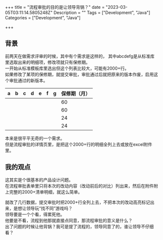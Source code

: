 +++
title = "流程审批的目的是让领导背锅？"
date = "2023-03-05T03:11:14.5805248Z"
Description = ""
Tags = ["Development", "Java"]
Categories = ["Development", "Java"]

+++
## 背景
前两天在做需求评审的时候，其中有个需求是这样的，
其中abcdefg是从标准库里选取出来的明细项，修改项就只有保修期。  
一开始从标准模板库里选出但这个列表比较大，可能有2000+行。  
如果修改了某项的保修期，就提交审批，审批通过后就把原来的版本作废，启用这个审批通过的新版本。

| a   | b   | c   | d   | e   | f   | g   | 保修期（月） |
|-----|-----|-----|-----|-----|-----|-----|--------|
|     |     |     |     |     |     |     | 60     |
|     |     |     |     |     |     |     | 60     |
|     |     |     |     |     |     |     | 24     |
|     |     |     |     |     |     |     | 24     |

本来是很平平无奇的一个需求。  
但是流程审批的详情页里，是把这个2000+行的明细全列上去或放在excel附件里。

## 我的观点

这其实是个很基本的产品设计问题。  
在流程审批表单里只将本次的改动内容（改动前后的对比）列出来，然后在附件附上完整的2000+清单明细，就这么简单。

就改了几行数据，提交审批时把2000+行全列上去，不把本次的改动高亮标记出来，是想让领导玩“找不同”游戏吗？  
领导要是一个个看，得累死他。  
他要是不看，流程到他那就直接点同意，那流程审批的意义是什么？  
出了问题的时候让他背锅？我可是提了流程的，领导同意了的，谁让领导不仔细看？  